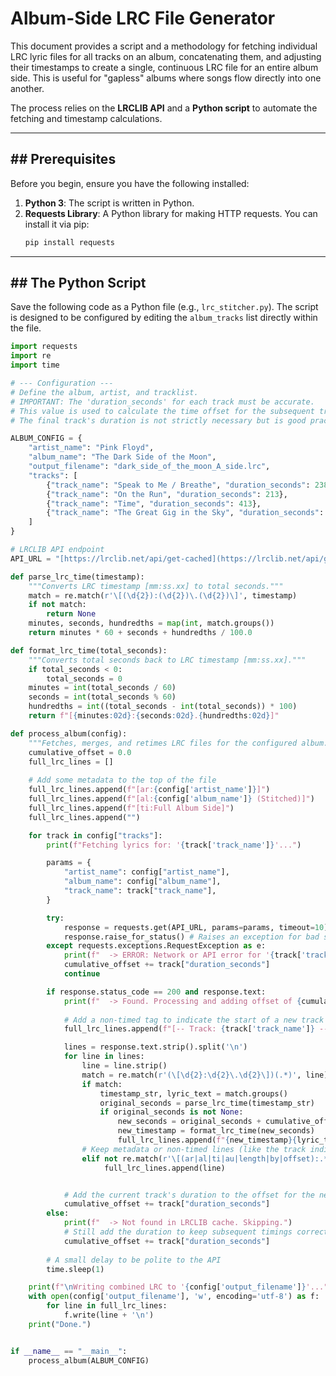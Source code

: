 # Album-Side LRC File Generator

This document provides a script and a methodology for fetching individual LRC lyric files for all tracks on an album, concatenating them, and adjusting their timestamps to create a single, continuous LRC file for an entire album side. This is useful for "gapless" albums where songs flow directly into one another.

The process relies on the **LRCLIB API** and a **Python script** to automate the fetching and timestamp calculations.

---

## ## Prerequisites

Before you begin, ensure you have the following installed:

1.  **Python 3**: The script is written in Python.
2.  **Requests Library**: A Python library for making HTTP requests. You can install it via pip:
    ```bash
    pip install requests
    ```

---

## ## The Python Script

Save the following code as a Python file (e.g., `lrc_stitcher.py`). The script is designed to be configured by editing the `album_tracks` list directly within the file.

```python
import requests
import re
import time

# --- Configuration ---
# Define the album, artist, and tracklist.
# IMPORTANT: The 'duration_seconds' for each track must be accurate.
# This value is used to calculate the time offset for the subsequent track.
# The final track's duration is not strictly necessary but is good practice.

ALBUM_CONFIG = {
    "artist_name": "Pink Floyd",
    "album_name": "The Dark Side of the Moon",
    "output_filename": "dark_side_of_the_moon_A_side.lrc",
    "tracks": [
        {"track_name": "Speak to Me / Breathe", "duration_seconds": 238},
        {"track_name": "On the Run", "duration_seconds": 213},
        {"track_name": "Time", "duration_seconds": 413},
        {"track_name": "The Great Gig in the Sky", "duration_seconds": 283},
    ]
}

# LRCLIB API endpoint
API_URL = "[https://lrclib.net/api/get-cached](https://lrclib.net/api/get-cached)"

def parse_lrc_time(timestamp):
    """Converts LRC timestamp [mm:ss.xx] to total seconds."""
    match = re.match(r'\[(\d{2}):(\d{2})\.(\d{2})\]', timestamp)
    if not match:
        return None
    minutes, seconds, hundredths = map(int, match.groups())
    return minutes * 60 + seconds + hundredths / 100.0

def format_lrc_time(total_seconds):
    """Converts total seconds back to LRC timestamp [mm:ss.xx]."""
    if total_seconds < 0:
        total_seconds = 0
    minutes = int(total_seconds / 60)
    seconds = int(total_seconds % 60)
    hundredths = int((total_seconds - int(total_seconds)) * 100)
    return f"[{minutes:02d}:{seconds:02d}.{hundredths:02d}]"

def process_album(config):
    """Fetches, merges, and retimes LRC files for the configured album."""
    cumulative_offset = 0.0
    full_lrc_lines = []
    
    # Add some metadata to the top of the file
    full_lrc_lines.append(f"[ar:{config['artist_name']}]")
    full_lrc_lines.append(f"[al:{config['album_name']} (Stitched)]")
    full_lrc_lines.append(f"[ti:Full Album Side]")
    full_lrc_lines.append("")

    for track in config["tracks"]:
        print(f"Fetching lyrics for: '{track['track_name']}'...")

        params = {
            "artist_name": config["artist_name"],
            "album_name": config["album_name"],
            "track_name": track["track_name"],
        }

        try:
            response = requests.get(API_URL, params=params, timeout=10)
            response.raise_for_status() # Raises an exception for bad status codes
        except requests.exceptions.RequestException as e:
            print(f"  -> ERROR: Network or API error for '{track['track_name']}'. Skipping. Error: {e}")
            cumulative_offset += track["duration_seconds"]
            continue

        if response.status_code == 200 and response.text:
            print(f"  -> Found. Processing and adding offset of {cumulative_offset:.2f} seconds.")
            
            # Add a non-timed tag to indicate the start of a new track
            full_lrc_lines.append(f"[-- Track: {track['track_name']} --]")

            lines = response.text.strip().split('\n')
            for line in lines:
                line = line.strip()
                match = re.match(r'(\[\d{2}:\d{2}\.\d{2}\])(.*)', line)
                if match:
                    timestamp_str, lyric_text = match.groups()
                    original_seconds = parse_lrc_time(timestamp_str)
                    if original_seconds is not None:
                        new_seconds = original_seconds + cumulative_offset
                        new_timestamp = format_lrc_time(new_seconds)
                        full_lrc_lines.append(f"{new_timestamp}{lyric_text}")
                # Keep metadata or non-timed lines (like the track indicator above)
                elif not re.match(r'\[(ar|al|ti|au|length|by|offset):.*\]', line):
                     full_lrc_lines.append(line)


            # Add the current track's duration to the offset for the next track
            cumulative_offset += track["duration_seconds"]
        else:
            print(f"  -> Not found in LRCLIB cache. Skipping.")
            # Still add the duration to keep subsequent timings correct
            cumulative_offset += track["duration_seconds"]
        
        # A small delay to be polite to the API
        time.sleep(1)

    print(f"\nWriting combined LRC to '{config['output_filename']}'...")
    with open(config['output_filename'], 'w', encoding='utf-8') as f:
        for line in full_lrc_lines:
            f.write(line + '\n')
    print("Done.")


if __name__ == "__main__":
    process_album(ALBUM_CONFIG)
